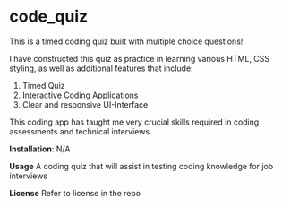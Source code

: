 # code_quiz
This is a timed coding quiz built with multiple choice questions!




I have constructed this quiz as practice in learning various HTML, CSS styling, as well as additional features that include:
 1. Timed Quiz
 2. Interactive Coding Applications
 3. Clear and responsive UI-Interface
 

 This coding app has taught me very crucial skills required in coding assessments and technical interviews. 


 **Installation**:
 N/A



 **Usage**
A coding quiz that will assist in testing coding knowledge for job interviews



 **License**
 Refer to license in the repo

 
